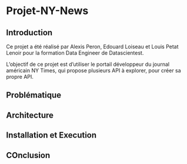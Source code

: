 # Projet-NY-News

## Introduction
Ce projet a été réalisé par Alexis Peron, Edouard Loiseau et Louis Petat Lenoir pour la formation Data Engineer de Datascientest.

L’objectif de ce projet est d’utiliser le portail développeur du journal américain NY Times, qui propose plusieurs API à explorer, pour créer sa propre API. 

## Problématique

## Architecture 

## Installation et Execution 

## COnclusion
